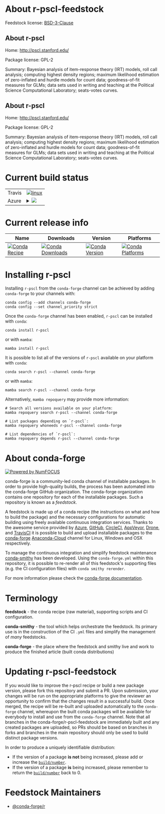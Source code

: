 About r-pscl-feedstock
======================

Feedstock license: [BSD-3-Clause](https://github.com/conda-forge/r-pscl-feedstock/blob/main/LICENSE.txt)


About r-pscl
------------

Home: http://pscl.stanford.edu/

Package license: GPL-2

Summary: Bayesian analysis of item-response theory (IRT) models, roll call analysis; computing highest density regions; maximum likelihood estimation of zero-inflated and hurdle models for count data; goodness-of-fit measures for GLMs; data sets used in writing and teaching at the Political Science Computational Laboratory; seats-votes curves.

About r-pscl
------------

Home: http://pscl.stanford.edu/

Package license: GPL-2

Summary: Bayesian analysis of item-response theory (IRT) models, roll call analysis; computing highest density regions; maximum likelihood estimation of zero-inflated and hurdle models for count data; goodness-of-fit measures for GLMs; data sets used in writing and teaching at the Political Science Computational Laboratory; seats-votes curves.

Current build status
====================


<table><tr>
    <td>Travis</td>
    <td>
      <a href="https://app.travis-ci.com/conda-forge/r-pscl-feedstock">
        <img alt="linux" src="https://img.shields.io/travis/com/conda-forge/r-pscl-feedstock/main.svg?label=Linux">
      </a>
    </td>
  </tr>
    
  <tr>
    <td>Azure</td>
    <td>
      <details>
        <summary>
          <a href="https://dev.azure.com/conda-forge/feedstock-builds/_build/latest?definitionId=1475&branchName=main">
            <img src="https://dev.azure.com/conda-forge/feedstock-builds/_apis/build/status/r-pscl-feedstock?branchName=main">
          </a>
        </summary>
        <table>
          <thead><tr><th>Variant</th><th>Status</th></tr></thead>
          <tbody><tr>
              <td>linux_64_r_base4.2</td>
              <td>
                <a href="https://dev.azure.com/conda-forge/feedstock-builds/_build/latest?definitionId=1475&branchName=main">
                  <img src="https://dev.azure.com/conda-forge/feedstock-builds/_apis/build/status/r-pscl-feedstock?branchName=main&jobName=linux&configuration=linux%20linux_64_r_base4.2" alt="variant">
                </a>
              </td>
            </tr><tr>
              <td>linux_64_r_base4.3</td>
              <td>
                <a href="https://dev.azure.com/conda-forge/feedstock-builds/_build/latest?definitionId=1475&branchName=main">
                  <img src="https://dev.azure.com/conda-forge/feedstock-builds/_apis/build/status/r-pscl-feedstock?branchName=main&jobName=linux&configuration=linux%20linux_64_r_base4.3" alt="variant">
                </a>
              </td>
            </tr><tr>
              <td>linux_aarch64_r_base4.2</td>
              <td>
                <a href="https://dev.azure.com/conda-forge/feedstock-builds/_build/latest?definitionId=1475&branchName=main">
                  <img src="https://dev.azure.com/conda-forge/feedstock-builds/_apis/build/status/r-pscl-feedstock?branchName=main&jobName=linux&configuration=linux%20linux_aarch64_r_base4.2" alt="variant">
                </a>
              </td>
            </tr><tr>
              <td>linux_aarch64_r_base4.3</td>
              <td>
                <a href="https://dev.azure.com/conda-forge/feedstock-builds/_build/latest?definitionId=1475&branchName=main">
                  <img src="https://dev.azure.com/conda-forge/feedstock-builds/_apis/build/status/r-pscl-feedstock?branchName=main&jobName=linux&configuration=linux%20linux_aarch64_r_base4.3" alt="variant">
                </a>
              </td>
            </tr><tr>
              <td>linux_ppc64le_r_base4.2</td>
              <td>
                <a href="https://dev.azure.com/conda-forge/feedstock-builds/_build/latest?definitionId=1475&branchName=main">
                  <img src="https://dev.azure.com/conda-forge/feedstock-builds/_apis/build/status/r-pscl-feedstock?branchName=main&jobName=linux&configuration=linux%20linux_ppc64le_r_base4.2" alt="variant">
                </a>
              </td>
            </tr><tr>
              <td>linux_ppc64le_r_base4.3</td>
              <td>
                <a href="https://dev.azure.com/conda-forge/feedstock-builds/_build/latest?definitionId=1475&branchName=main">
                  <img src="https://dev.azure.com/conda-forge/feedstock-builds/_apis/build/status/r-pscl-feedstock?branchName=main&jobName=linux&configuration=linux%20linux_ppc64le_r_base4.3" alt="variant">
                </a>
              </td>
            </tr><tr>
              <td>osx_64_r_base4.2</td>
              <td>
                <a href="https://dev.azure.com/conda-forge/feedstock-builds/_build/latest?definitionId=1475&branchName=main">
                  <img src="https://dev.azure.com/conda-forge/feedstock-builds/_apis/build/status/r-pscl-feedstock?branchName=main&jobName=osx&configuration=osx%20osx_64_r_base4.2" alt="variant">
                </a>
              </td>
            </tr><tr>
              <td>osx_64_r_base4.3</td>
              <td>
                <a href="https://dev.azure.com/conda-forge/feedstock-builds/_build/latest?definitionId=1475&branchName=main">
                  <img src="https://dev.azure.com/conda-forge/feedstock-builds/_apis/build/status/r-pscl-feedstock?branchName=main&jobName=osx&configuration=osx%20osx_64_r_base4.3" alt="variant">
                </a>
              </td>
            </tr><tr>
              <td>win_64</td>
              <td>
                <a href="https://dev.azure.com/conda-forge/feedstock-builds/_build/latest?definitionId=1475&branchName=main">
                  <img src="https://dev.azure.com/conda-forge/feedstock-builds/_apis/build/status/r-pscl-feedstock?branchName=main&jobName=win&configuration=win%20win_64_" alt="variant">
                </a>
              </td>
            </tr>
          </tbody>
        </table>
      </details>
    </td>
  </tr>
</table>

Current release info
====================

| Name | Downloads | Version | Platforms |
| --- | --- | --- | --- |
| [![Conda Recipe](https://img.shields.io/badge/recipe-r--pscl-green.svg)](https://anaconda.org/conda-forge/r-pscl) | [![Conda Downloads](https://img.shields.io/conda/dn/conda-forge/r-pscl.svg)](https://anaconda.org/conda-forge/r-pscl) | [![Conda Version](https://img.shields.io/conda/vn/conda-forge/r-pscl.svg)](https://anaconda.org/conda-forge/r-pscl) | [![Conda Platforms](https://img.shields.io/conda/pn/conda-forge/r-pscl.svg)](https://anaconda.org/conda-forge/r-pscl) |

Installing r-pscl
=================

Installing `r-pscl` from the `conda-forge` channel can be achieved by adding `conda-forge` to your channels with:

```
conda config --add channels conda-forge
conda config --set channel_priority strict
```

Once the `conda-forge` channel has been enabled, `r-pscl` can be installed with `conda`:

```
conda install r-pscl
```

or with `mamba`:

```
mamba install r-pscl
```

It is possible to list all of the versions of `r-pscl` available on your platform with `conda`:

```
conda search r-pscl --channel conda-forge
```

or with `mamba`:

```
mamba search r-pscl --channel conda-forge
```

Alternatively, `mamba repoquery` may provide more information:

```
# Search all versions available on your platform:
mamba repoquery search r-pscl --channel conda-forge

# List packages depending on `r-pscl`:
mamba repoquery whoneeds r-pscl --channel conda-forge

# List dependencies of `r-pscl`:
mamba repoquery depends r-pscl --channel conda-forge
```


About conda-forge
=================

[![Powered by
NumFOCUS](https://img.shields.io/badge/powered%20by-NumFOCUS-orange.svg?style=flat&colorA=E1523D&colorB=007D8A)](https://numfocus.org)

conda-forge is a community-led conda channel of installable packages.
In order to provide high-quality builds, the process has been automated into the
conda-forge GitHub organization. The conda-forge organization contains one repository
for each of the installable packages. Such a repository is known as a *feedstock*.

A feedstock is made up of a conda recipe (the instructions on what and how to build
the package) and the necessary configurations for automatic building using freely
available continuous integration services. Thanks to the awesome service provided by
[Azure](https://azure.microsoft.com/en-us/services/devops/), [GitHub](https://github.com/),
[CircleCI](https://circleci.com/), [AppVeyor](https://www.appveyor.com/),
[Drone](https://cloud.drone.io/welcome), and [TravisCI](https://travis-ci.com/)
it is possible to build and upload installable packages to the
[conda-forge](https://anaconda.org/conda-forge) [Anaconda-Cloud](https://anaconda.org/)
channel for Linux, Windows and OSX respectively.

To manage the continuous integration and simplify feedstock maintenance
[conda-smithy](https://github.com/conda-forge/conda-smithy) has been developed.
Using the ``conda-forge.yml`` within this repository, it is possible to re-render all of
this feedstock's supporting files (e.g. the CI configuration files) with ``conda smithy rerender``.

For more information please check the [conda-forge documentation](https://conda-forge.org/docs/).

Terminology
===========

**feedstock** - the conda recipe (raw material), supporting scripts and CI configuration.

**conda-smithy** - the tool which helps orchestrate the feedstock.
                   Its primary use is in the construction of the CI ``.yml`` files
                   and simplify the management of *many* feedstocks.

**conda-forge** - the place where the feedstock and smithy live and work to
                  produce the finished article (built conda distributions)


Updating r-pscl-feedstock
=========================

If you would like to improve the r-pscl recipe or build a new
package version, please fork this repository and submit a PR. Upon submission,
your changes will be run on the appropriate platforms to give the reviewer an
opportunity to confirm that the changes result in a successful build. Once
merged, the recipe will be re-built and uploaded automatically to the
`conda-forge` channel, whereupon the built conda packages will be available for
everybody to install and use from the `conda-forge` channel.
Note that all branches in the conda-forge/r-pscl-feedstock are
immediately built and any created packages are uploaded, so PRs should be based
on branches in forks and branches in the main repository should only be used to
build distinct package versions.

In order to produce a uniquely identifiable distribution:
 * If the version of a package **is not** being increased, please add or increase
   the [``build/number``](https://docs.conda.io/projects/conda-build/en/latest/resources/define-metadata.html#build-number-and-string).
 * If the version of a package **is** being increased, please remember to return
   the [``build/number``](https://docs.conda.io/projects/conda-build/en/latest/resources/define-metadata.html#build-number-and-string)
   back to 0.

Feedstock Maintainers
=====================

* [@conda-forge/r](https://github.com/conda-forge/r/)

